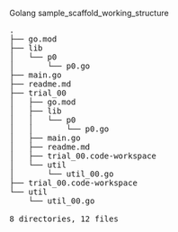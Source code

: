 Golang sample_scaffold_working_structure

<pre>
.
├── go.mod
├── lib
│   └── p0
│       └── p0.go
├── main.go
├── readme.md
├── trial_00
│   ├── go.mod
│   ├── lib
│   │   └── p0
│   │       └── p0.go
│   ├── main.go
│   ├── readme.md
│   ├── trial_00.code-workspace
│   └── util
│       └── util_00.go
├── trial_00.code-workspace
└── util
    └── util_00.go

8 directories, 12 files
</pre>